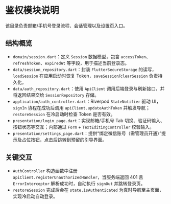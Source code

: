 # 鉴权模块说明

该目录负责邮箱/手机号登录流程、会话管理以及设置页入口。

## 结构概览
- `domain/session.dart`：定义 `Session` 数据模型，包含 `accessToken`、`refreshToken`、`expiredAt` 等字段，用于描述当前登录态。
- `data/session_repository.dart`：封装 `FlutterSecureStorage` 的读写，`loadSession` 在应用启动时恢复 Token，`saveSession`/`clearSession` 负责持久化。
- `data/auth_repository.dart`：使用 `ApiClient` 调用后端登录与刷新接口，并将返回结果交给 `SessionRepository` 存储。
- `application/auth_controller.dart`：Riverpod `StateNotifier` 驱动 UI，`signIn` 协程在成功后调用 `apiClient.updateAuthToken` 并触发导航；`restoreSession` 在冷启动时检查 Token 是否有效。
- `presentation/login_page.dart`：实现邮箱/手机号 Tab 切换、验证码输入、按钮状态等交互；内部通过 `Form` + `TextEditingController` 校验输入。
- `presentation/settings_page.dart`：提供“绑定微信账号（需管理员开通）”提示及占位按钮，点击后跳转到预留的引导界面。

## 关键交互
- `AuthController` 构造函数中注册 `apiClient.registerUnauthorizedHandler`，当服务端返回 401 且 `ErrorInterceptor` 解析成功时，自动执行 `signOut` 并跳转登录页。
- `restoreSession` 完成后会在 `state.isAuthenticated` 为真时导航至主页面，实现冷启动自动登录。
